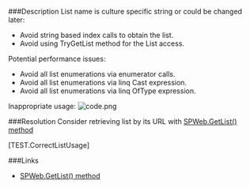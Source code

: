 ﻿<properties 
	pageTitle="RESP510209: Inappropriate SPList collection usage" 
    pageName="resp510209"
    parentPageId="csharp"
/>

###Description
List name is culture specific string or could be changed later:

- Avoid string based index calls to obtain the list.
- Avoid using TryGetList method for the List access.

Potential performance issues:

- Avoid all list enumerations via enumerator calls.
- Avoid all list enumerations via linq Cast<T> expression.
- Avoid all list enumerations via linq OfType<T> expression.

Inappropriate usage:
<img title="code.png" src="http://download-codeplex.sec.s-msft.com/Download?ProjectName=spcafcontrib&amp;DownloadId=831767" alt="code.png">

###Resolution
Consider retrieving list by its URL with [SPWeb.GetList() method](http://msdn.microsoft.com/en-us/library/microsoft.sharepoint.spweb.getlist.aspx)

[TEST.CorrectListUsage]

###Links
- [SPWeb.GetList() method](http://msdn.microsoft.com/en-us/library/microsoft.sharepoint.spweb.getlist.aspx)